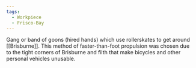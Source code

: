 ```yaml
---
tags:
  - Workpiece
  - Frisco-Bay
---
```

Gang or band of goons (hired hands) which use rollerskates to get around [[Brisburne]].
This method of faster-than-foot propulsion was chosen due to the tight corners of Brisburne and filth that make bicycles and other personal vehicles unusable. 
